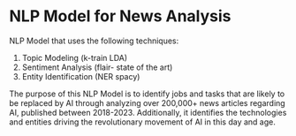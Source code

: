 # NLP Model for News Analysis
NLP Model that uses the following techniques:
1. Topic Modeling (k-train LDA)
2. Sentiment Analysis (flair- state of the art)
3. Entity Identification (NER spacy)

The purpose of this NLP Model is to identify jobs and tasks that are likely to be replaced by AI through analyzing over 200,000+ news articles regarding AI, published between 2018-2023. Additionally, it identifies the technologies and entities driving the revolutionary movement of AI in this day and age. 
